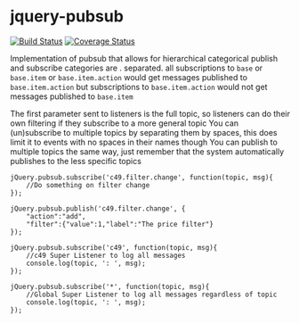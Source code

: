 jquery-pubsub
=============

[![Build Status](https://travis-ci.org/Digitalxero/jquery-pubsub.svg?branch=master)](https://travis-ci.org/Digitalxero/jquery-pubsub) [![Coverage 
Status](https://coveralls.io/repos/Digitalxero/jquery-pubsub/badge.png?branch=master)](https://coveralls.io/r/Digitalxero/jquery-pubsub?branch=master)

Implementation of pubsub that allows for hierarchical categorical publish and subscribe categories are . separated.
all subscriptions to `base` or `base.item` or `base.item.action` would get messages published to `base.item.action` but subscriptions to `base.item.action` would not get messages published to `base.item`

The first parameter sent to listeners is the full topic, so listeners can do their own filtering if they subscribe to a more general topic
You can (un)subscribe to multiple topics by separating them by spaces, this does limit it to events with no spaces in their names though
You can publish to multiple topics the same way, just remember that the system automatically publishes to the less specific topics

    jQuery.pubsub.subscribe('c49.filter.change', function(topic, msg){
        //Do something on filter change
    });

    jQuery.pubsub.publish('c49.filter.change', {
        "action":"add",
        "filter":{"value":1,"label":"The price filter"}
    });

    jQuery.pubsub.subscribe('c49', function(topic, msg){
        //c49 Super Listener to log all messages
        console.log(topic, ': ', msg);
    });

    jQuery.pubsub.subscribe('*', function(topic, msg){
        //Global Super Listener to log all messages regardless of topic
        console.log(topic, ': ', msg);
    });

